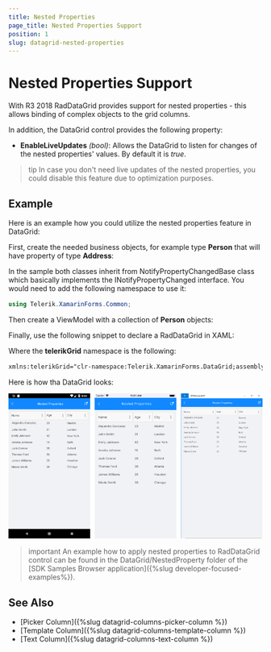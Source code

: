 ```yaml
---
title: Nested Properties
page_title: Nested Properties Support
position: 1
slug: datagrid-nested-properties
---
```


# Nested Properties Support

With R3 2018 RadDataGrid provides support for nested properties - this allows binding of complex objects to the grid columns.

In addition, the DataGrid control provides the following property:  
* **EnableLiveUpdates** *(bool)*: Allows the DataGrid to listen for changes of the nested properties' values. By default it is *true*. 

>tip In case you don't need live updates of the nested properties, you could disable this feature due to optimization purposes.

## Example

Here is an example how you could utilize the nested properties feature in DataGrid: 

First, create the needed business objects, for example type **Person** that will have property of type **Address**:

<snippet id='datagrid-nested-property-person'/>
<snippet id='datagrid-nested-proprty-address'/>

In the sample both classes inherit from NotifyPropertyChangedBase class which basically implements the INotifyPropertyChanged interface. You would need to add the following namespace to use it:

```C#
using Telerik.XamarinForms.Common;
```

Then create a ViewModel with a collection of **Person** objects:

<snippet id='datagrid-nested-property-viewmodel'/>

Finally, use the following snippet to declare a RadDataGrid in XAML: 
<snippet id='datagrid-nested-property-xaml'/>

Where the **telerikGrid** namespace is the following:

```xml
xmlns:telerikGrid="clr-namespace:Telerik.XamarinForms.DataGrid;assembly=Telerik.XamarinForms.DataGrid"
```

Here is how tha DataGrid looks:

![DataGrid Nested Properties](../images/datagrid-nested-properties.png)

>important An example how to apply nested properties to RadDataGrid control can be found in the DataGrid/NestedProperty folder of the [SDK Samples Browser application]({%slug developer-focused-examples%}).

## See Also

- [Picker Column]({%slug datagrid-columns-picker-column %})
- [Template Column]({%slug datagrid-columns-template-column %})
- [Text Column]({%slug datagrid-columns-text-column %})
